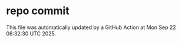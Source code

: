 # repo commit

This file was automatically updated by a GitHub Action at Mon Sep 22 06:32:30 UTC 2025.
